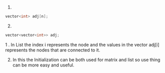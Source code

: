 
1.
```cpp
vector<int> adj[n];
```


2.
```cpp
vector<vector<int>> adj;
```

1 . In List the index i represents the node and the values in the vector<int> adj[i] represents the nodes that are connected to it.

2. In this  the Initialization can be both used for matrix and list so  use thing can be more easy and useful.



